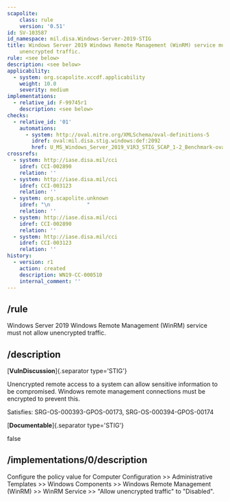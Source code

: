```yaml
---
scapolite:
    class: rule
    version: '0.51'
id: SV-103587
id_namespace: mil.disa.Windows-Server-2019-STIG
title: Windows Server 2019 Windows Remote Management (WinRM) service must not allow
    unencrypted traffic.
rule: <see below>
description: <see below>
applicability:
  - system: org.scapolite.xccdf.applicability
    weight: 10.0
    severity: medium
implementations:
  - relative_id: F-99745r1
    description: <see below>
checks:
  - relative_id: '01'
    automations:
      - system: http://oval.mitre.org/XMLSchema/oval-definitions-5
        idref: oval:mil.disa.stig.windows:def:2092
        href: U_MS_Windows_Server_2019_V1R3_STIG_SCAP_1-2_Benchmark-oval.xml
crossrefs:
  - system: http://iase.disa.mil/cci
    idref: CCI-002890
    relation: ''
  - system: http://iase.disa.mil/cci
    idref: CCI-003123
    relation: ''
  - system: org.scapolite.unknown
    idref: "\n            "
    relation: ''
  - system: http://iase.disa.mil/cci
    idref: CCI-002890
    relation: ''
  - system: http://iase.disa.mil/cci
    idref: CCI-003123
    relation: ''
history:
  - version: r1
    action: created
    description: WN19-CC-000510
    internal_comment: ''
---
```



## /rule

Windows Server 2019 Windows Remote Management (WinRM) service must not allow unencrypted traffic.

## /description

[**VulnDiscussion**]{.separator type='STIG'}

Unencrypted remote access to a system can allow sensitive information to be compromised. Windows remote management connections must be encrypted to prevent this.

Satisfies: SRG-OS-000393-GPOS-00173, SRG-OS-000394-GPOS-00174

[**Documentable**]{.separator type='STIG'}

false

## /implementations/0/description

Configure the policy value for Computer Configuration >> Administrative Templates >> Windows Components >> Windows Remote Management (WinRM) >> WinRM Service >> "Allow unencrypted traffic" to "Disabled".
